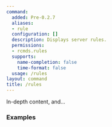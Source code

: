 ```yaml
---
command:
  added: Pre-0.2.7
  aliases:
  - rule
  configuration: []
  description: Displays server rules.
  permissions:
  - rcmds.rules
  supports:
    name-completion: false
    time-format: false
  usage: /rules
layout: command
title: /rules
---
```


In-depth content, and...

### Examples



